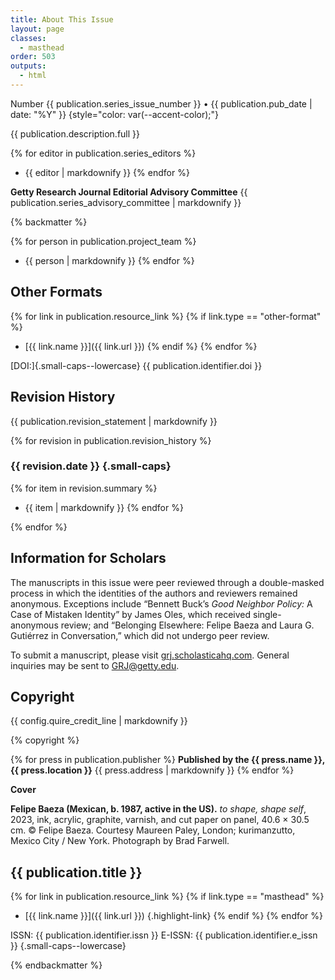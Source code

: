 ```yaml
---
title: About This Issue
layout: page
classes:
  - masthead
order: 503
outputs:
  - html
---
```


Number {{ publication.series_issue_number }} • {{ publication.pub_date | date: "%Y" }} {style="color: var(--accent-color);"}

{{ publication.description.full }}

<div class="masthead_info remove-paragraph-indent">

{% for editor in publication.series_editors %}
- {{ editor | markdownify }}
{% endfor %}

**Getty Research Journal Editorial Advisory Committee**
{{ publication.series_advisory_committee | markdownify }}

</div>

{% backmatter %}

{% for person in publication.project_team %}
- {{ person | markdownify }}
{% endfor %}

<div class="other-formats">

## Other Formats

{% for link in publication.resource_link %}
{% if link.type == "other-format" %}
- [{{ link.name }}]({{ link.url }})
{% endif %}
{% endfor %}

[DOI:]{.small-caps--lowercase} {{ publication.identifier.doi }}

</div>
<div class="revision-history">

## Revision History

{{ publication.revision_statement | markdownify }}

{% for revision in publication.revision_history %}

### {{ revision.date }} {.small-caps}

{% for item in revision.summary %}
- {{ item | markdownify }}
{% endfor %}

{% endfor %}

</div>
<div class="scolars-info">

## Information for Scholars

The manuscripts in this issue were peer reviewed through a double-masked process in which the identities of the authors and reviewers remained anonymous. Exceptions include “Bennett Buck’s *Good Neighbor Policy:* A Case of Mistaken Identity” by James Oles, which received single-anonymous review; and “Belonging Elsewhere: Felipe Baeza and Laura G. Gutiérrez in Conversation,” which did not undergo peer review.

To submit a manuscript, please visit
[grj.scholasticahq.com](https://grj.scholasticahq.com).
General inquiries may be sent to 
GRJ@getty.edu.

</div>
<div class="copyright">

## Copyright

{{ config.quire_credit_line | markdownify }}

{% copyright %}

</div>
<div class="publisher">

{% for press in publication.publisher %}
**Published by the {{ press.name }}, {{ press.location }}**
{{ press.address | markdownify }}
{% endfor %}

</div>
<div class="cover-image-credits">

**Cover**

**Felipe Baeza (Mexican, b. 1987, active in the US).** *to shape, shape self*, 2023, ink, acrylic, graphite, varnish, and cut paper on panel, 40.6 × 30.5 cm. © Felipe Baeza. Courtesy Maureen Paley, London; kurimanzutto, Mexico City / New York. Photograph by Brad Farwell.

</div>
<div class="identifiers">

## {{ publication.title }}

{% for link in publication.resource_link %}
{% if link.type == "masthead" %}
- [{{ link.name }}]({{ link.url }}) {.highlight-link}
{% endif %}
{% endfor %}

ISSN: {{ publication.identifier.issn }}
E-ISSN: {{ publication.identifier.e_issn }} {.small-caps--lowercase}

</div>

{% endbackmatter %}
